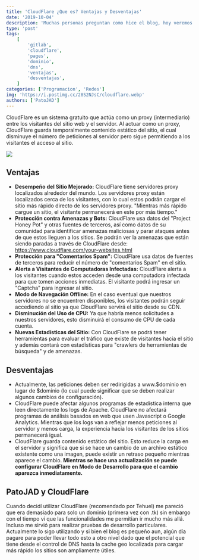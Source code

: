 ```yaml
---
title: 'CloudFlare ¿Que es? Ventajas y Desventajas'
date: '2019-10-04'
description: 'Muchas personas preguntan como hice el blog, hoy veremos que es CloudFlare y sus ventajas y Desventajas.'
type: 'post'
tags:
    [
        'gitlab',
        'cloudflare',
        'pages',
        'dominio',
        'dns',
        'ventajas',
        'desventajas',
    ]
categories: ['Programacion', 'Redes']
img: 'https://i.postimg.cc/28S2NJsC/cloudflare.webp'
authors: ['PatoJAD']
---
```


CloudFlare es un sistema gratuito que actúa como un proxy (intermediario) entre los visitantes del sitio web y el servidor. Al actuar como un proxy, CloudFlare guarda temporalmente contenido estático del sitio, el cual disminuye el número de peticiones al servidor pero sigue permitiendo a los visitantes el acceso al sitio.

![](https://cf-assets.www.cloudflare.com/slt3lc6tev37/53qCYhQbir5WtIU0VDWESo/1c28d510cb5bb9a44e56916e37a889b6/Cloudflare_default_OG_.png)

## Ventajas

-   **Desempeño del Sitio Mejorado:** CloudFlare tiene servidores proxy localizados alrededor del mundo. Los servidores proxy están localizados cerca de los visitantes, con lo cual estos podrán cargar el sitio más rápido directo de los servidores proxy. "Mientras más rápido cargue un sitio, el visitante permanecerá en este por más tiempo."
-   **Protección contra Amenazas y Bots:** CloudFlare usa datos del "Project Honey Pot" y otras fuentes de terceros, así como datos de su comunidad para identificar amenazas maliciosas y parar ataques antes de que estos lleguen a los sitios. Se podrán ver la amenazas que están siendo paradas a través de CloudFlare desde: https://www.cloudflare.com/your-websites.html
-   **Protección para "Comentarios Spam":** CloudFlare usa datos de fuentes de terceros para reducir el número de "comentarios Spam" en el sitio.
-   **Alerta a Visitantes de Computadoras Infectadas:** CloudFlare alerta a los visitantes cuando estos acceden desde una computadora infectada para que tomen acciones inmediatas. El visitante podrá ingresar un "Captcha" para ingresar al sitio.
-   **Modo de Navegación Offline:** En el caso eventual que nuestros servidores no se encuentren disponibles, los visitantes podrán seguir accediendo al sitio ya que CloudFlare servirá el sitio desde su CDN.
-   **Disminución del Uso de CPU:** Ya que habría menos solicitudes a nuestros servidores, esto disminuirá el consumo de CPU de cada cuenta.
-   **Nuevas Estadísticas del Sitio:** Con CloudFlare se podrá tener herramientas para evaluar el tráfico que existe de visitantes hacia el sitio y además contará con estadísticas para "crawlers de herramientas de búsqueda" y de amenazas.

## Desventajas

-   Actualmente, las peticiones deben ser redirigidas a www.$dominio en lugar de $dominio (lo cual puede significar que se deben realizar algunos cambios de configuración).
-   CloudFlare puede afectar algunos programas de estadística interna que leen directamente los logs de Apache. CloudFlare no afectará programas de análisis basados en web que usen Javascript o Google Analytics. Mientras que los logs van a reflejar menos peticiones al servidor y menos carga, la experiencia hacia los visitantes de los sitios permanecerá igual.
-   CloudFlare guarda contenido estático del sitio. Esto reduce la carga en el servidor y significa que si se hace un cambio de un archivo estático existente como una imagen, puede existir un retraso pequeño mientras aparece el cambio. **Mientras se hace una actualización se puede configurar CloudFlare en Modo de Desarrollo para que el cambio aparezca inmediatamente.**

## PatoJAD y CloudFlare

Cuando decidí utilizar CloudFlare (recomendado por Tehuel) me pareció que era demasiado para solo un dominio (primera vez con .tk) sin embargo con el tiempo vi que las funcionalidades me permitían ir mucho más allá. Incluso me sirvió para realizar pruebas de desarrollo particulares. Actualmente lo sigo utilizando y si bien el blog es pequeño aun, algún día pagare para poder llevar todo esto a otro nivel dado que el potencial que tiene desde el control de DNS hasta la cache geo localizada para cargar más rápido los sitios son ampliamente útiles.
